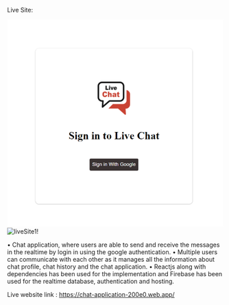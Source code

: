 
Live Site:

![liveSite!](./liveSite.png)
![liveSite1!](./liveSite1.png)



• Chat application, where users are able to send and receive the messages in
the realtime by login in using the google authentication.
• Multiple users can communicate with each other as it manages all the
information about chat profile, chat history and the chat application.
• Reactjs along with dependencies has been used for the implementation and
Firebase has been used for the realtime database, authentication and
hosting.


Live website link : https://chat-application-200e0.web.app/